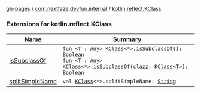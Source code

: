 [gh-pages](../../index.md) / [com.nextfaze.devfun.internal](../index.md) / [kotlin.reflect.KClass](./index.md)

### Extensions for kotlin.reflect.KClass

| Name | Summary |
|---|---|
| [isSubclassOf](is-subclass-of.md) | `fun <T : `[`Any`](https://kotlinlang.org/api/latest/jvm/stdlib/kotlin/-any/index.html)`> `[`KClass`](https://kotlinlang.org/api/latest/jvm/stdlib/kotlin.reflect/-k-class/index.html)`<*>.isSubclassOf(): `[`Boolean`](https://kotlinlang.org/api/latest/jvm/stdlib/kotlin/-boolean/index.html)<br>`fun <T : `[`Any`](https://kotlinlang.org/api/latest/jvm/stdlib/kotlin/-any/index.html)`> `[`KClass`](https://kotlinlang.org/api/latest/jvm/stdlib/kotlin.reflect/-k-class/index.html)`<*>.isSubclassOf(clazz: `[`KClass`](https://kotlinlang.org/api/latest/jvm/stdlib/kotlin.reflect/-k-class/index.html)`<`[`T`](is-subclass-of.md#T)`>): `[`Boolean`](https://kotlinlang.org/api/latest/jvm/stdlib/kotlin/-boolean/index.html) |
| [splitSimpleName](split-simple-name.md) | `val `[`KClass`](https://kotlinlang.org/api/latest/jvm/stdlib/kotlin.reflect/-k-class/index.html)`<*>.splitSimpleName: `[`String`](https://kotlinlang.org/api/latest/jvm/stdlib/kotlin/-string/index.html) |
